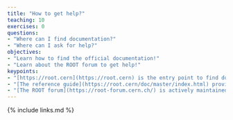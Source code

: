 ```yaml
---
title: "How to get help?"
teaching: 10
exercises: 0
questions:
- "Where can I find documentation?"
- "Where can I ask for help?"
objectives:
- "Learn how to find the official documentation!"
- "Learn about the ROOT forum to get help!"
keypoints:
- "[https://root.cern](https://root.cern) is the entry point to find documentation and the forum"
- "[The reference guide](https://root.cern/doc/master/index.html) provides in depth technical documentation"
- "[The ROOT forum](https://root-forum.cern.ch/) is actively maintained by the ROOT team to support you"
---
```


{% include links.md %}

